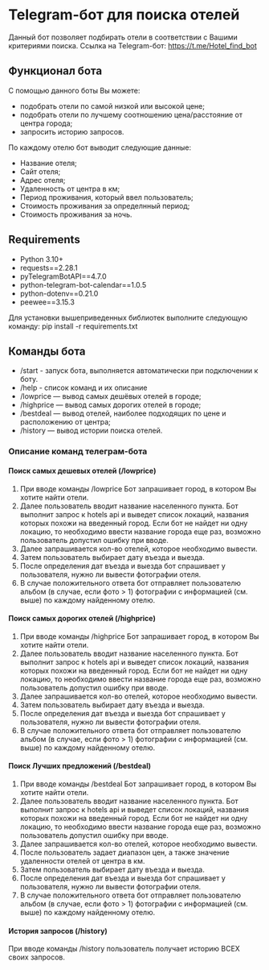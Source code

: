 # Telegram-бот для поиска отелей

Данный бот позволяет подбирать отели в соответствии с Вашими критериями поиска.
Ссылка на Telegram-бот: https://t.me/Hotel_find_bot

## Функционал бота

С помощью данного боты Вы можете:

- подобрать отели по самой низкой или высокой цене;
- подобрать отели по лучшему соотношению цена/расстояние от центра города;
- запросить историю запросов.

По каждому отелю бот выводит следующие данные:

- Название отеля;
- Сайт отеля;
- Адрес отеля;
- Удаленность от центра в км;
- Период проживания, который ввел пользователь;
- Стоимость проживания за определнный период;
- Стоимость проживания за ночь.

## Requirements

- Python 3.10+ 
- requests==2.28.1
- pyTelegramBotAPI==4.7.0
- python-telegram-bot-calendar==1.0.5
- python-dotenv==0.21.0
- peewee==3.15.3

Для установки вышеприведенных библиотек выполните следующую команду: pip install -r requirements.txt

## Команды бота

- /start - запуск бота, выполняется автоматически при подключении к боту.
- /help - список команд и их описание
- /lowprice — вывод самых дешёвых отелей в городе;
- /highprice — вывод самых дорогих отелей в городе;
- /bestdeal — вывод отелей, наиболее подходящих по цене и расположению от центра;
- /history — вывод истории поиска отелей.

### Описание команд телеграм-бота

#### Поиск самых дешевых отелей (/lowprice)

1. При вводе команды /lowprice Бот запрашивает город, в котором Вы хотите найти отели.
2. Далее пользователь вводит название населенного пункта. Бот выполнит запрос к hotels api и выведет список локаций,
   названия которых похожи на введенный город. Если бот не найдет ни одну локацию, то необходимо ввести название города
   еще раз, возможно пользователь допустил ошибку при вводе.
3. Далее запрашивается кол-во отелей, которое необходимо вывести.
4. Затем пользователь выбирает дату въезда и выезда.
5. После определения дат въезда и выезда бот спрашивает у пользователя, нужно ли вывести фотографии отеля.
6. В случае положительного ответа бот отправляет пользователю альбом (в случае, если фото > 1) фотографии с информацией
   (см. выше) по каждому найденному отелю.

#### Поиск самых дорогих отелей (/highprice)

1. При вводе команды /highprice Бот запрашивает город, в котором Вы хотите найти отели.
2. Далее пользователь вводит название населенного пункта. Бот выполнит запрос к hotels api и выведет список локаций,
   названия которых похожи на введенный город. Если бот не найдет ни одну локацию, то необходимо ввести название города
   еще раз, возможно пользователь допустил ошибку при вводе.
3. Далее запрашивается кол-во отелей, которое необходимо вывести.
4. Затем пользователь выбирает дату въезда и выезда.
5. После определения дат въезда и выезда бот спрашивает у пользователя, нужно ли вывести фотографии отеля.
6. В случае положительного ответа бот отправляет пользователю альбом (в случае, если фото > 1) фотографии с информацией
   (см. выше) по каждому найденному отелю.

#### Поиск Лучших предложений (/bestdeal)

1. При вводе команды /bestdeal Бот запрашивает город, в котором Вы хотите найти отели.
2. Далее пользователь вводит название населенного пункта. Бот выполнит запрос к hotels api и выведет список локаций,
   названия которых похожи на введенный город. Если бот не найдет ни одну локацию, то необходимо ввести название города
   еще раз, возможно пользователь допустил ошибку при вводе.
3. Далее запрашивается кол-во отелей, которое необходимо вывести.
4. После пользователь задает диапазон цен, а также значение удаленности отелей от центра в км.
5. Затем пользователь выбирает дату въезда и выезда.
6. После определения дат въезда и выезда бот спрашивает у пользователя, нужно ли вывести фотографии отеля.
7. В случае положительного ответа бот отправляет пользователю альбом (в случае, если фото > 1) фотографии с информацией
   (см. выше) по каждому найденному отелю.
   
#### История запросов (/history)
При вводе команды /history пользователь получает историю ВСЕХ своих запросов.
